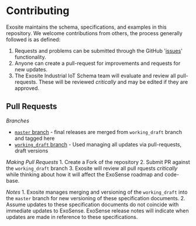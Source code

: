 # Contributing

Exosite maintains the schema, specifications, and examples in this repository. We welcome contributions from others, the process generally followed is as defined:

1. Requests and problems can be submitted through the GitHub '[issues](https://github.com/exosite/industrial_iot_schema/issues)' functionality.  
2. Anyone can create a pull-request for improvements and requests for new updates.
3. The Exosite Industrial IoT Schema team will evaluate and review all pull-requests.  These will be reviewed _critically_ and may be edited if they are approved.  

## Pull Requests

_Branches_

* [`master` branch](https://github.com/exosite/industrial_iot_schema) - final releases are merged from `working_draft` branch and tagged here
* [`working_draft` branch](https://github.com/exosite/industrial_iot_schema/tree/working_draft) - Used managing all updates via pull-requests, draft versions

_Making Pull Requests_ 1. Create a Fork of the repository 2. Submit PR against the `working_draft` branch 3. Exosite will review all pull rquests _critically_ while thinking about how it will affect the ExoSense roadmap and code-base.

_Notes_ 1. Exosite manages merging and versioning of the `working_draft` into the `master` branch for new versioning of these specification documents. 2. Assume updates to these specification documents do not coincide with immediate updates to ExoSense. ExoSense release notes will indicate when updates are made in reference to these specifications.
